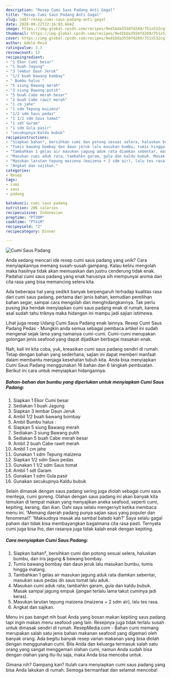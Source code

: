 ```yaml
---
description: "Resep Cumi Saus Padang Anti Gagal"
title: "Resep Cumi Saus Padang Anti Gagal"
slug: 2407-resep-cumi-saus-padang-anti-gagal
date: 2020-08-22T22:16:03.664Z
image: https://img-global.cpcdn.com/recipes/9ed1bda3550fd269/751x532cq70/cumi-saus-padang-foto-resep-utama.jpg
thumbnail: https://img-global.cpcdn.com/recipes/9ed1bda3550fd269/751x532cq70/cumi-saus-padang-foto-resep-utama.jpg
cover: https://img-global.cpcdn.com/recipes/9ed1bda3550fd269/751x532cq70/cumi-saus-padang-foto-resep-utama.jpg
author: Adele Reid
ratingvalue: 3.3
reviewcount: 12
recipeingredient:
- "1 Ekor Cumi besar"
- "1 buah Jagung"
- "3 lembar Daun Jeruk"
- "1/2 buah bawang bombay"
- " Bumbu halus "
- "5 siung Bawang merah"
- "3 siung Bawang putih"
- "5 buah Cabe merah besar"
- "2 buah Cabe rawit merah"
- "1 cm jahe"
- "1 sdm Tepung maizena"
- "1/2 sdm Saus pedas"
- "1 1/2 sdm Saus tomat"
- "1 sdt Garam"
- "1 sdm Gula pasir"
- "secukupnya Kaldu bubuk"
recipeinstructions:
- "Siapkan bahan², bersihkan cumi dan potong sesuai selera, haluskan bumbu, dan iris jagung &amp; bawang bombay."
- "Tumis bawang bombay dan daun jeruk lalu masukan bumbu, tumis hingga matang."
- "Tambahkan 1 gelas air masukan jagung aduk rata diamkan sebentar, masukan saus pedas dn saus tomat lalu aduk."
- "Masukan cumi aduk rata, tambahkn garam, gula dan kaldu bubuk. Masak sampai jagung empuk (jangan terlalu lama takut cuminya jadi keras)."
- "Masukan larutan tepung maizena (maizena + 2 sdm air), lalu tes rasa."
- "Angkat dan sajikan."
categories:
- Resep
tags:
- cumi
- saus
- padang

katakunci: cumi saus padang 
nutrition: 206 calories
recipecuisine: Indonesian
preptime: "PT30M"
cooktime: "PT41M"
recipeyield: "2"
recipecategory: Dinner

---
```



![Cumi Saus Padang](https://img-global.cpcdn.com/recipes/9ed1bda3550fd269/751x532cq70/cumi-saus-padang-foto-resep-utama.jpg)

Anda sedang mencari ide resep cumi saus padang yang unik? Cara menyiapkannya memang susah-susah gampang. Kalau keliru mengolah maka hasilnya tidak akan memuaskan dan justru cenderung tidak enak. Padahal cumi saus padang yang enak harusnya sih mempunyai aroma dan cita rasa yang bisa memancing selera kita.

Ada beberapa hal yang sedikit banyak berpengaruh terhadap kualitas rasa dari cumi saus padang, pertama dari jenis bahan, kemudian pemilihan bahan segar, sampai cara mengolah dan menghidangkannya. Tak perlu pusing jika hendak menyiapkan cumi saus padang enak di rumah, karena asal sudah tahu triknya maka hidangan ini mampu jadi sajian istimewa.

Lihat juga resep Udang Cumi Saus Padang enak lainnya. Resep Cumi Saus Padang Pedas - Mungkin anda semua sebagai pembaca artikel ini sudah mengenal sejak lama yang namanya cumi-cumi. Cumi-cumi merupakan golongan jenis seafood yang dapat dijadikan berbagai masakan enak.


Nah, kali ini kita coba, yuk, kreasikan cumi saus padang sendiri di rumah. Tetap dengan bahan yang sederhana, sajian ini dapat memberi manfaat dalam membantu menjaga kesehatan tubuh kita. Anda bisa menyiapkan Cumi Saus Padang menggunakan 16 bahan dan 6 langkah pembuatan. Berikut ini cara untuk menyiapkan hidangannya.

<!--inarticleads1-->

##### Bahan-bahan dan bumbu yang diperlukan untuk menyiapkan Cumi Saus Padang:

1. Siapkan 1 Ekor Cumi besar
1. Sediakan 1 buah Jagung
1. Siapkan 3 lembar Daun Jeruk
1. Ambil 1/2 buah bawang bombay
1. Ambil  Bumbu halus :
1. Siapkan 5 siung Bawang merah
1. Sediakan 3 siung Bawang putih
1. Sediakan 5 buah Cabe merah besar
1. Ambil 2 buah Cabe rawit merah
1. Ambil 1 cm jahe
1. Gunakan 1 sdm Tepung maizena
1. Siapkan 1/2 sdm Saus pedas
1. Gunakan 1 1/2 sdm Saus tomat
1. Ambil 1 sdt Garam
1. Gunakan 1 sdm Gula pasir
1. Gunakan secukupnya Kaldu bubuk


Selain dimasak dengan saus padang sering juga diolah sebagai cumi saus mentega, cumi goreng. Olahan dengan saus padang ini akan banyak kita temukan di tempat makan yang menyajikan aneka seafood, seperti cumi, kepiting, kerang, dan ikan. Dahi saya selalu mengernyit ketika membaca menu ini. &#39;Memang daerah padang punya sajian saus yang populer dan fenomenal?&#39; &#39;Maksudnya masak ala sambal balado kah?&#39; Saya selalu gagal paham dan tidak bisa membayangkan bagaimana cita rasa pasti. Ternyata cumi juga bisa lho, dan rasanya juga tidak kalah enak dengan kepiting. 

<!--inarticleads2-->

##### Cara menyiapkan Cumi Saus Padang:

1. Siapkan bahan², bersihkan cumi dan potong sesuai selera, haluskan bumbu, dan iris jagung &amp; bawang bombay.
1. Tumis bawang bombay dan daun jeruk lalu masukan bumbu, tumis hingga matang.
1. Tambahkan 1 gelas air masukan jagung aduk rata diamkan sebentar, masukan saus pedas dn saus tomat lalu aduk.
1. Masukan cumi aduk rata, tambahkn garam, gula dan kaldu bubuk. Masak sampai jagung empuk (jangan terlalu lama takut cuminya jadi keras).
1. Masukan larutan tepung maizena (maizena + 2 sdm air), lalu tes rasa.
1. Angkat dan sajikan.


Menu ini pas banget nih buat Anda yang bosan makan kepiting saus padang tapi ingin makan menu seafood yang lain. Resepnya juga tidak terlalu susah untuk dimasak sendiri di rumah. ResepMedia.com - Bahan cumi memang merupakan salah satu jenis bahan makanan seafood yang digemari oleh banyak orang. Ada begitu banyak resep varian makanan yang bisa diolah dengan menggunakan cumi. Bila Anda dan keluarga termasuk salah satu orang yang sangat menggemari olahan cumi, namun Anda sudah bisa dengan olahan yang itu-itu saja, maka Anda bisa mencoba untuk. 

Gimana nih? Gampang kan? Itulah cara menyiapkan cumi saus padang yang bisa Anda lakukan di rumah. Semoga bermanfaat dan selamat mencoba!
